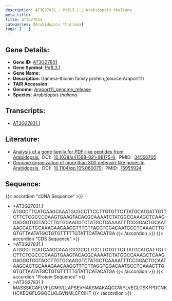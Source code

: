```yaml
---
description: AT3G27831 ; PdfL3.1 ; Arabidopsis thaliana
meta_title:
title: AT3G27831
categories: [Arabidopsis thaliana]
tags: [   ]
---
```


## Gene Details:
- **Gene ID:** [AT3G27831](https://www.arabidopsis.org/locus?name=AT3G27831)
- **Gene Symbol:** <u>PdfL3.1</u>
- **Gene Name:** 
- **Description:**   Gamma-thionin family protein;(source:Araport11)
- **TAIR Accession:** 
- **Genome:** [Araport11_genome_release](https://www.arabidopsis.org/download/list?dir=Genes%2FAraport11_genome_release)
- **Species:** *Arabidopsis thaliana*

## Transcripts:
   -  [AT3G27831.1](https://www.arabidopsis.org/gene?name=AT3G27831.1)
## Literature:
   - [Analysis of a gene family for PDF-like peptides from Arabidopsis.](https://www.doi.org/10.1038/s41598-021-98175-6)&nbsp;&nbsp;DOI:&nbsp;&nbsp;[10.1038/s41598-021-98175-6](https://www.doi.org/10.1038/s41598-021-98175-6);&nbsp;&nbsp;PMID:&nbsp;&nbsp;[34556705](https://pubmed.ncbi.nlm.nih.gov/34556705/)
   - [Genome organization of more than 300 defensin-like genes in Arabidopsis.](https://www.doi.org/10.1104/pp.105.060079)&nbsp;&nbsp;DOI:&nbsp;&nbsp;[10.1104/pp.105.060079](https://www.doi.org/10.1104/pp.105.060079);&nbsp;&nbsp;PMID:&nbsp;&nbsp;[15955924](https://pubmed.ncbi.nlm.nih.gov/15955924/)
## Sequence:
{{< accordion "cDNA Sequence" >}}
- \>AT3G27831.1
ATGGCTTCATCAAGCAAATGCGCCTTCCTTGTGTTCTTATGCATGATTGTTCTTCTCGCCCCAAGTGAAGTACACGCAAAATCTATGGCCAAAGCTCAAGGAGGGTGGTACCTTGTGGAAGGTCTATGCTCAAAATTTCCGGACTGCAATAAGCACTGCAAAGAACAAGGTTTCTTAGGTGGACAATGCCTCAAACTTGGTGTTAATATGCTGTGTTTTTGTATTCATACATGA
{{< /accordion >}}
{{< accordion "CDS Sequence" >}}
- \>AT3G27831.1
ATGGCTTCATCAAGCAAATGCGCCTTCCTTGTGTTCTTATGCATGATTGTTCTTCTCGCCCCAAGTGAAGTACACGCAAAATCTATGGCCAAAGCTCAAGGAGGGTGGTACCTTGTGGAAGGTCTATGCTCAAAATTTCCGGACTGCAATAAGCACTGCAAAGAACAAGGTTTCTTAGGTGGACAATGCCTCAAACTTGGTGTTAATATGCTGTGTTTTTGTATTCATACATGA
{{< /accordion >}}
{{< accordion "Protein Sequence" >}}
- \>AT3G27831.1
MASSSKCAFLVFLCMIVLLAPSEVHAKSMAKAQGGWYLVEGLCSKFPDCNKHCKEQGFLGGQCLKLGVNMLCFCIHT
{{< /accordion >}}
